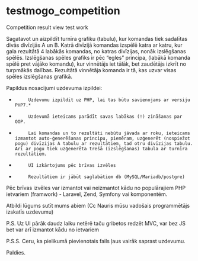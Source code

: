 # testmogo_competition
Competition result view
test work

Sagatavot un aizpildīt turnīra grafiku (tabulu), kur komandas tiek sadalītas divās divīzijās A un B. Katrā divīzijā komandas izspēlē katra ar katru, kur gala rezultātā 4 labākās komandas, no katras divīzijas, nonāk izslēgšanas spēlēs. Izslēgšanas spēles grafiks ir pēc “egles” principa, (labākā komanda spēlē pret vājāko komandu), kur vinnētājs iet tālāk, bet zaudētājs izkrīt no turpmākās dalības. Rezultātā vinnētāja komanda ir tā, kas uzvar visas spēles izslēgšanas grafikā.

 

Papildus nosacījumi uzdevuma izpildei:

-          Uzdevumu izpildīt uz PHP, lai tas būtu savienojams ar versiju PHP7.*

-          Uzdevumā ieteicams parādīt savas labākas (!) zināšanas par OOP.

-          Lai komandas un to rezultāti nebūtu jāvada ar roku, ieteicams izmantot auto-ģenerēšanas principu, piemēram, uzģenerēt (nospiežot pogu) divīzijas A tabulu ar rezultātiem, tad otru divīzijas tabulu. Arī ar pogu tiek uzģenerēta trešā (izslēgšanas) tabula ar turnīra rezultātiem.

-          UI izkārtojums pēc brīvas izvēles

-          Rezultātiem ir jābūt saglabātiem db (MySQL/Mariadb/postgre)

Pēc brīvas izvēles var izmantot vai neizmantot kādu no populārajiem PHP ietvariem (framwork) - Laravel, Zend, Symfony vai komponentēm.

 

Atbildi lūgums sutīt mums abiem (Cc Nauris mūsu vadošais programmētājs izskatīs uzdevumu)

 

P.S. Uz UI pārāk daudz laiku netērē taču gribetos redzēt MVC, var bez JS bet var arī izmantot kādu no ietvariem

P.S.S. Ceru, ka pielikumā pievienotais fails ļaus vairāk saprast uzdevumu.

 

Paldies.


